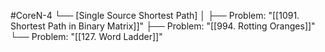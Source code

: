 #CoreN-4
└── [Single Source Shortest Path]
    │
    ├── Problem: "[[1091. Shortest Path in Binary Matrix]]"
    ├── Problem: "[[994. Rotting Oranges]]"
    └── Problem: "[[127. Word Ladder]]"